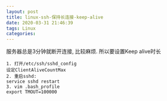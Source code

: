 ```yaml
---
layout: post
title: linux-ssh-保持长连接-keep-alive
date: 2020-03-31 21:46:39
tags: Linux
categories:
---
```

服务器总是3分钟就断开连接, 比较麻烦. 所以要设置Keep alive时长

```perl5
1. 打开/etc/ssh/sshd_config
设定ClientAliveCountMax
2. 重启sshd: 
service sshd restart
3. vim .bash_profile
export TMOUT=100000
```

